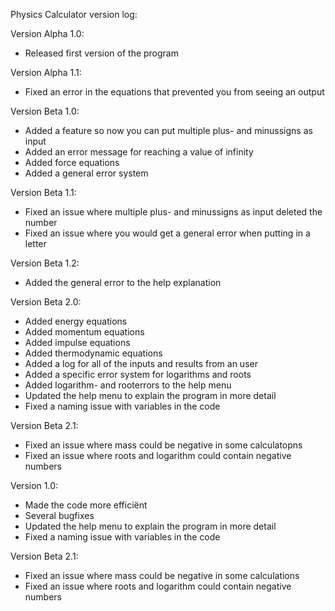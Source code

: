 Physics Calculator version log:

Version Alpha 1.0:
- Released first version of the program

Version Alpha 1.1:
- Fixed an error in the equations that prevented you from seeing an output

Version Beta 1.0:
- Added a feature so now you can put multiple plus- and minussigns as input
- Added an error message for reaching a value of infinity
- Added force equations
- Added a general error system

Version Beta 1.1:
- Fixed an issue where multiple plus- and minussigns as input deleted the number
- Fixed an issue where you would get a general error when putting in a letter

Version Beta 1.2:
- Added the general error to the help explanation

Version Beta 2.0:
- Added energy equations
- Added momentum equations
- Added impulse equations
- Added thermodynamic equations
- Added a log for all of the inputs and results from an user
- Added a specific error system for logarithms and roots
- Added logarithm- and rooterrors to the help menu
- Updated the help menu to explain the program in more detail
- Fixed a naming issue with variables in the code

Version Beta 2.1:
- Fixed an issue where mass could be negative in some calculatopns
- Fixed an issue where roots and logarithm could contain negative numbers

Version 1.0:
- Made the code more efficiënt
- Several bugfixes
- Updated the help menu to explain the program in more detail
- Fixed a naming issue with variables in the code

Version Beta 2.1:
- Fixed an issue where mass could be negative in some calculations
- Fixed an issue where roots and logarithm could contain negative numbers
